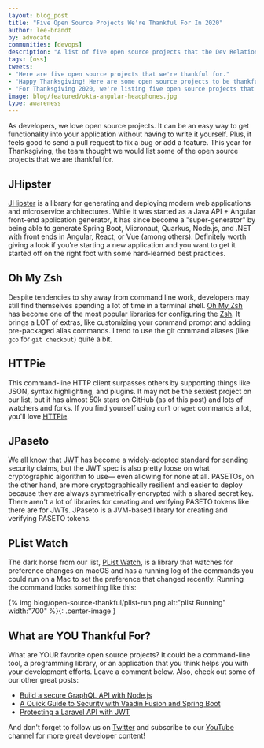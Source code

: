 ```yaml
---
layout: blog_post
title: "Five Open Source Projects We're Thankful For In 2020"
author: lee-brandt
by: advocate
communities: [devops]
description: "A list of five open source projects that the Dev Relations team likes."
tags: [oss]
tweets:
- "Here are five open source projects that we're thankful for."
- "Happy Thanksgiving! Here are some open source projects to be thankful for."
- "For Thanksgiving 2020, we're listing five open source projects that we are thankful for."
image: blog/featured/okta-angular-headphones.jpg
type: awareness
---
```


As developers, we love open source projects. It can be an easy way to get functionality into your application without having to write it yourself. Plus, it feels good to send a pull request to fix a bug or add a feature. This year for Thanksgiving, the team thought we would list some of the open source projects that we are thankful for.

## JHipster

[JHipster](https://www.jhipster.tech/) is a library for generating and deploying modern web applications and microservice architectures. While it was started as a Java API + Angular front-end application generator, it has since become a "super-generator" by being able to generate Spring Boot, Micronaut, Quarkus, Node.js, and .NET with front ends in Angular, React, or Vue (among others). Definitely worth giving a look if you're starting a new application and you want to get it started off on the right foot with some hard-learned best practices.

## Oh My Zsh

Despite tendencies to shy away from command line work, developers may still find themselves spending a lot of time in a terminal shell. [Oh My Zsh](https://ohmyz.sh/) has become one of the most popular libraries for configuring the [Zsh](http://zsh.sourceforge.net/). It brings a LOT of extras, like customizing your command prompt and adding pre-packaged alias commands. I tend to use the git command aliases (like `gco` for `git checkout`) quite a bit.

## HTTPie

This command-line HTTP client surpasses others by supporting things like JSON, syntax highlighting, and plugins. It may not be the sexiest project on our list, but it has almost 50k stars on GitHub (as of this post) and lots of watchers and forks. If you find yourself using `curl` or `wget` commands a lot, you'll love [HTTPie](https://httpie.io/). 

## JPaseto

We all know that [JWT]() has become a widely-adopted standard for sending security claims, but the JWT spec is also pretty loose on what cryptographic algorithm to use— even allowing for none at all. PASETOs, on the other hand, are more cryptographically resilient and easier to deploy because they are always symmetrically encrypted with a shared secret key. There aren't a lot of libraries for creating and verifying PASETO tokens like there are for JWTs. JPaseto is a JVM-based library for creating and verifying PASETO tokens. 

## PList Watch

The dark horse from our list, [PList Watch](https://github.com/catilac/plistwatch),  is a library that watches for preference changes on macOS and has a running log of the commands you could run on a Mac to set the preference that changed recently. Running the command looks something like this:

{% img blog/open-source-thankful/plist-run.png alt:"plist Running" width:"700" %}{: .center-image }

## What are YOU Thankful For?

What are YOUR favorite open source projects? It could be a command-line tool, a programming library, or an application that you think helps you with your development efforts. Leave a comment below. Also, check out some of our other great posts:

* [Build a secure GraphQL API with Node.js](/blog/2020/11/18/build-a-graphql-nodejs-api)
* [A Quick Guide to Security with Vaadin Fusion and Spring Boot](/blog/2020/11/09/vaadin-spring-boot)
* [Protecting a Laravel API with JWT](/blog/2020/11/04/protecting-a-laravel-api-with-jwt)

And don't forget to follow us on [Twitter](https://twitter.com/oktadev) and subscribe to our [YouTube](https://www.youtube.com/c/oktadev) channel for more great developer content!

